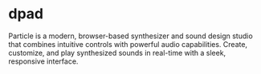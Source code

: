 # dpad
Particle is a modern, browser-based synthesizer and sound design studio that combines intuitive controls with powerful audio capabilities. Create, customize, and play synthesized sounds in real-time with a sleek, responsive interface.
